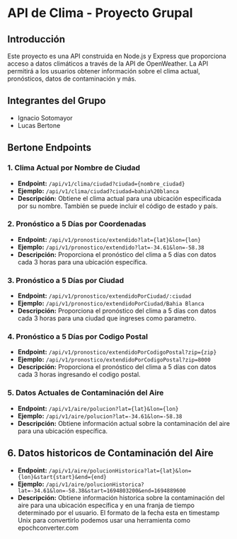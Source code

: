 # API de Clima - Proyecto Grupal

## Introducción

Este proyecto es una API construida en Node.js y Express que proporciona acceso a datos climáticos a través de la API de OpenWeather. La API permitirá a los usuarios obtener información sobre el clima actual, pronósticos, datos de contaminación y más.

## Integrantes del Grupo

- Ignacio Sotomayor
- Lucas Bertone

 

## Bertone Endpoints


### 1. Clima Actual por Nombre de Ciudad
- **Endpoint:** `/api/v1/clima/ciudad?ciudad={nombre_ciudad}`
- **Ejemplo:** `/api/v1/clima/ciudad?ciudad=bahia%20blanca`
- **Descripción:** Obtiene el clima actual para una ubicación especificada por su nombre. También se puede incluir el código de estado y país.

### 2. Pronóstico a 5 Días por Coordenadas
- **Endpoint:** `/api/v1/pronostico/extendido?lat={lat}&lon={lon}`
- **Ejemplo:** `/api/v1/pronostico/extendido?lat=-34.61&lon=-58.38`
- **Descripción:** Proporciona el pronóstico del clima a 5 días con datos cada 3 horas para una ubicación específica.

### 3. Pronóstico a 5 Días por Ciudad 
- **Endpoint:** `/api/v1/pronostico/extendidoPorCiudad/:ciudad`
- **Ejemplo:** `/api/v1/pronostico/extendidoPorCiudad/Bahia Blanca`
- **Descripción:** Proporciona el pronóstico del clima a 5 días con datos cada 3 horas para una ciudad que ingreses como parametro.

### 4. Pronóstico a 5 Días por Codigo Postal
- **Endpoint:** `/api/v1/pronostico/extendidoPorCodigoPostal?zip={zip}`
- **Ejemplo:** `/api/v1/pronostico/extendidoPorCodigoPostal?zip=8000`
- **Descripción:** Proporciona el pronóstico del clima a 5 días con datos cada 3 horas ingresando el codigo postal.

### 5. Datos Actuales de Contaminación del Aire
- **Endpoint:** `/api/v1/aire/polucion?lat={lat}&lon={lon}`
- **Ejemplo:** `/api/v1/aire/polucion?lat=-34.61&lon=-58.38`
- **Descripción:** Obtiene información actual sobre la contaminación del aire para una ubicación específica.

## 6. Datos historicos de Contaminación del Aire
- **Endpoint:** `/api/v1/aire/polucionHistorica?lat={lat}&lon={lon}&start{start}&end={end}`
- **Ejemplo:** `/api/v1/aire/polucionHistorica?lat=-34.61&lon=-58.38&start=1694803200&end=1694889600`
- **Descripción:** Obtiene información historica sobre la contaminación del aire para una ubicación específica y en una franja de tiempo determinado por el usuario. El formato de la fecha esta en timestamp Unix para convertirlo podemos usar una herramienta como epochconverter.com





